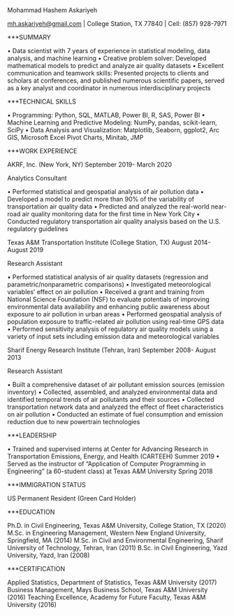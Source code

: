 
Mohammad Hashem Askariyeh

mh.askariyeh@gmail.com | College Station, TX 77840 | Cell: (857) 928-7971

***SUMMARY

•	Data scientist with 7 years of experience in statistical modeling, data analysis, and machine learning
•	Creative problem solver: Developed mathematical models to predict and analyze air quality datasets 
•	Excellent communication and teamwork skills: Presented projects to clients and scholars at conferences, and published numerous scientific papers, served as a key analyst and coordinator in numerous interdisciplinary projects

***TECHNICAL SKILLS

•	Programming: Python, SQL, MATLAB, Power BI, R, SAS, Power BI
•	Machine Learning and Predictive Modeling: NumPy, pandas, scikit-learn, SciPy
•	Data Analysis and Visualization: Matplotlib, Seaborn, ggplot2, Arc GIS, Microsoft Excel Pivot Charts, Minitab, JMP

***WORK EXPERIENCE

AKRF, Inc. (New York, NY)	September 2019- March 2020

Analytics Consultant

•	Performed statistical and geospatial analysis of air pollution data
•	Developed a model to predict more than 90% of the variability of transportation air quality data 
•	Predicted and analyzed the real-world near-road air quality monitoring data for the first time in New York City
•	Conducted regulatory transportation air quality analysis based on the U.S. regulatory guidelines

Texas A&M Transportation Institute (College Station, TX)	August 2014- August 2019

Research Assistant

•	Performed statistical analysis of air quality datasets (regression and parametric/nonparametric comparisons) 
•	Investigated meteorological variables’ effect on air pollution
•	Received a grant and training from National Science Foundation (NSF) to evaluate potentials of improving environmental data availability and enhancing public awareness about exposure to air pollution in urban areas
•	Performed geospatial analysis of population exposure to traffic-related air pollution using real-time GPS data 
•	Performed sensitivity analysis of regulatory air quality models using a variety of input sets including emission data and meteorological variables

Sharif Energy Research Institute (Tehran, Iran)	September 2008- August 2013

Research Assistant

•	Built a comprehensive dataset of air pollutant emission sources (emission inventory)
•	Collected, assembled, and analyzed environmental data and identified temporal trends of air pollutants and their sources 
•	Collected transportation network data and analyzed the effect of fleet characteristics on air pollution 
•	Conducted an estimate of fuel consumption and emission reduction due to new powertrain technologies

***LEADERSHIP

•	Trained and supervised interns at Center for Advancing Research in Transportation Emissions, Energy, and Health (CARTEEH)	Summer 2019
•	Served as the instructor of “Application of Computer Programming in Engineering” (a 60-student class) at Texas A&M University	Spring 2018

***IMMIGRATION STATUS

US Permanent Resident (Green Card Holder)

***EDUCATION

Ph.D. in Civil Engineering, Texas A&M University, College Station, TX	(2020)
M.Sc. in Engineering Management, Western New England University, Springfield, MA (2014)
M.Sc. in Civil and Environmental Engineering, Sharif University of Technology, Tehran, Iran (2011)
B.Sc. in Civil Engineering, Yazd University, Yazd, Iran (2008)

***CERTIFICATION

Applied Statistics, Department of Statistics, Texas A&M University (2017)
Business Management, Mays Business School, Texas A&M University (2016)
Teaching Excellence, Academy for Future Faculty, Texas A&M University (2016)

